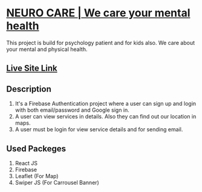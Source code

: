 # [NEURO CARE | We care your mental health](https://neuro-care-001.web.app)

This project is build for psychology patient and for kids also. We care about your mental and physical health.

## [Live Site Link](https://neuro-care-001.web.app)

## Description

1. It's a Firebase Authentication project where a user can sign up and login with both email/password and Google sign in.
2. A user can view services in details. Also they can find out our location in maps.
3. A user must be login for view service details and for sending email.

## Used Packeges

1. React JS
2. Firebase
3. Leaflet (For Map)
4. Swiper JS (For Carrousel Banner)